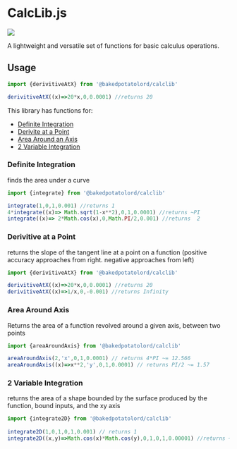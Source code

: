 # CalcLib.js
<img src='https://github.com/bakedpotatolord/calclib/actions/workflows/Main.yml/badge.svg'><br>

A lightweight and versatile set of functions for basic calculus operations.


## Usage

```ts
import {derivitiveAtX} from '@bakedpotatolord/calclib'

derivitiveAtX((x)=>20*x,0,0.0001) //returns 20
```

This library has functions for:

- [Definite Integration](#definite-integration)
- [Derivite at a Point](#derivitive-at-a-point)
- [Area Around an Axis](#area-around-axis)
- [2 Variable Integration](#2-variable-integration)



### Definite Integration
finds the area under a curve
```ts
import {integrate} from '@bakedpotatolord/calclib'

integrate(1,0,1,0.001) //returns 1
4*integrate((x)=> Math.sqrt(1-x**2),0,1,0.0001) //returns ~PI
integrate((x)=> 2*Math.cos(x),0,Math.PI/2,0.001) //returns  2
```

### Derivitive at a Point
returns the slope of the tangent line at a point on a function (positive accuracy approaches from right. negative approaches from left)
```ts
import {derivitiveAtX} from '@bakedpotatolord/calclib'

derivitiveAtX((x)=>20*x,0,0.0001) //returns 20
derivitiveAtX((x)=>1/x,0,-0.001) //returns Infinity
```

### Area Around Axis
Returns the area of a function revolved around a given axis, between two points
```ts
import {areaAroundAxis} from '@bakedpotatolord/calclib'

areaAroundAxis(2,'x',0,1,0.0001) // returns 4*PI ~= 12.566
areaAroundAxis((x)=>x**2,'y',0,1,0.0001) // returns PI/2 ~= 1.57
```

### 2 Variable Integration
returns the area of a shape bounded by the surface produced by the function, bound inputs, and the xy axis

```ts
import {integrate2D} from '@bakedpotatolord/calclib'
    
integrate2D(1,0,1,0,1,0.001) // returns 1
integrate2D((x,y)=>Math.cos(x)*Math.cos(y),0,1,0,1,0.00001) //returns ~0.708
```

